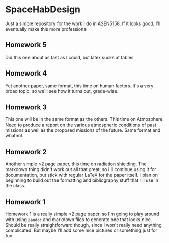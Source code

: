 # SpaceHabDesign
Just a simple repository for the work I do in ASEN5158. If it looks good, I'll eventually make this more professional

## Homework 5

Did this one about as fast as I could, but latex sucks at tables

## Homework 4

Yet another paper, same format, this time on human factors. It's a very broad topic, so we'll see how it turns out, grade-wise.

## Homework 3

This one will be in the same format as the others. This time on Atmosphere. Need to produce a report on the various atmospheric conditions of past missions as well as the proposed missions of the future. Same format and whatnot.

## Homework 2

Another simple <2 page paper, this time on radiation shielding. The markdown
thing didn't work out all that great, so I'll continue using it for
documentation, but stick with regular LaTeX for the paper itself. I plan on
beginning to build out the formatting and bibliography stuff that I'll use in
the class.

## Homework 1

Homework 1 is a really simple <2 page paper, so I'm going to play around with using `pandoc` and markdown files to generate one that looks nice. Should be really straightforward though, since I won't really need anything complicated. But maybe I'll add some nice pictures or something just for fun.

